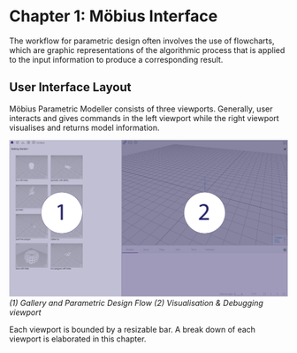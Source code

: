 # Chapter 1: Möbius Interface

The workflow for parametric design often involves the use of flowcharts, which are graphic representations of the algorithmic process that is applied to the input information to produce a corresponding result. 

## User Interface Layout

Möbius Parametric Modeller consists of three viewports.
Generally, user interacts and gives commands in the left viewport while the right viewport visualises and returns model information.

![Flowchart](./imgs/1.0.0-interface-layout-01.png)
*(1) Gallery and Parametric Design Flow (2) Visualisation & Debugging viewport*

Each viewport is bounded by a resizable bar. A break down of each viewport is elaborated in this chapter.